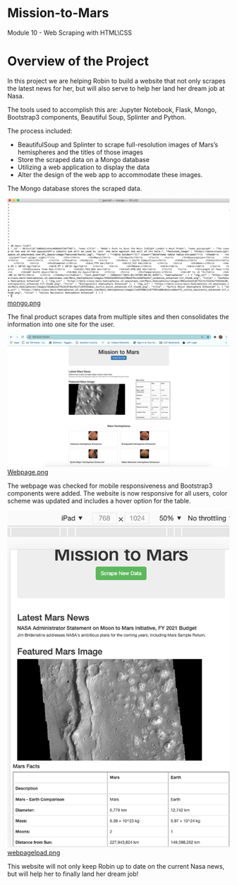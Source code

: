 # Mission-to-Mars
Module 10 - Web Scraping with HTML\CSS

# Overview of the Project
In this project we are helping Robin to build a website that not only scrapes the latest news for her, but will also serve to help her land her dream job at Nasa.

The tools used to accomplish this are:   Jupyter Notebook, Flask, Mongo, Bootstrap3 components, Beautiful Soup, Splinter and Python.

The process included:

- BeautifulSoup and Splinter to scrape full-resolution images of Mars’s hemispheres and the titles of those images
- Store the scraped data on a Mongo database
- Utilizing a web application to display the data
- Alter the design of the web app to accommodate these images.

The Mongo database stores the scraped data.

<img src="/resources/mongo.png" width="600"> [mongo.png](/resources/mongo.png)

The final product scrapes data from multiple sites and then consolidates the information into one site for the user.    

<img src="/resources/Webpage.png" width="600"> [Webpage.png](/resources/Webpage.png)

The webpage was checked for mobile responsiveness and Bootstrap3 components were added.  The website is now responsive for all users, color scheme was updated and includes a hover option for the table.       

<img src="/resources/webpageIpad.png" width="600"> [webpageIpad.png](/resources/webpageIpad.png)

This website will not only keep Robin up to date on the current Nasa news, but will help her to finally land her dream job!




